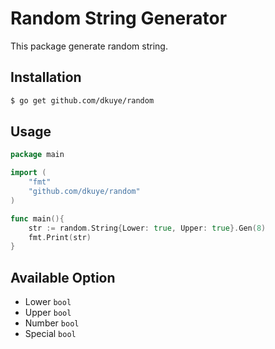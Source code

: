 # Random String Generator
This package generate random string.

## Installation
```bash
$ go get github.com/dkuye/random
```

## Usage
```go
package main

import (
    "fmt"
    "github.com/dkuye/random"
)

func main(){
    str := random.String{Lower: true, Upper: true}.Gen(8)
    fmt.Print(str)
}
```

## Available Option
-   Lower   `bool`
-  	Upper   `bool`
-  	Number  `bool`
-  	Special `bool`
